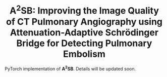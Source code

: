 <h1 align="center"> A<sup>2</sup>SB: Improving the Image Quality of CT Pulmonary Angiography using Attenuation-Adaptive Schrödinger Bridge for Detecting Pulmonary Embolism </h1>

PyTorch implementation of **A<sup>2</sup>SB**. Details will be updated soon.
